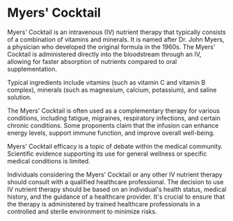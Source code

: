 # Myers' Cocktail 

Myers' Cocktail is an intravenous (IV) nutrient therapy that typically consists of a combination of vitamins and minerals. It is named after Dr. John Myers, a physician who developed the original formula in the 1960s. The Myers' Cocktail is administered directly into the bloodstream through an IV, allowing for faster absorption of nutrients compared to oral supplementation.

Typical ingredients include vitamins (such as vitamin C and vitamin B complex), minerals (such as magnesium, calcium, potassium), and saline solution.

The Myers' Cocktail is often used as a complementary therapy for various conditions, including fatigue, migraines, respiratory infections, and certain chronic conditions. Some proponents claim that the infusion can enhance energy levels, support immune function, and improve overall well-being.

Myers' Cocktail efficacy is a topic of debate within the medical community. Scientific evidence supporting its use for general wellness or specific medical conditions is limited.

Individuals considering the Myers' Cocktail or any other IV nutrient therapy should consult with a qualified healthcare professional. The decision to use IV nutrient therapy should be based on an individual's health status, medical history, and the guidance of a healthcare provider. It's crucial to ensure that the therapy is administered by trained healthcare professionals in a controlled and sterile environment to minimize risks.
